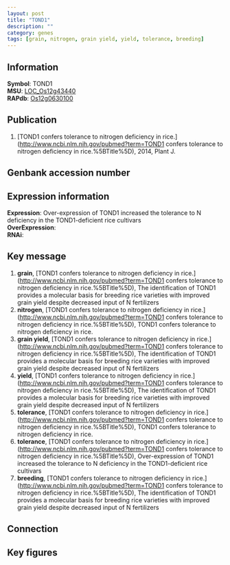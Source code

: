```yaml
---
layout: post
title: "TOND1"
description: ""
category: genes
tags: [grain, nitrogen, grain yield, yield, tolerance, breeding]
---
```


## Information
__Symbol__: TOND1  
__MSU__: [LOC_Os12g43440](http://rice.plantbiology.msu.edu/cgi-bin/ORF_infopage.cgi?orf=LOC_Os12g43440)  
__RAPdb__: [Os12g0630100](http://rapdb.dna.affrc.go.jp/viewer/gbrowse_details/irgsp1?name=Os12g0630100)  

## Publication
1. [TOND1 confers tolerance to nitrogen deficiency in rice.](http://www.ncbi.nlm.nih.gov/pubmed?term=TOND1 confers tolerance to nitrogen deficiency in rice.%5BTitle%5D), 2014, Plant J.

## Genbank accession number

## Expression information
__Expression__: Over-expression of TOND1 increased the tolerance to N deficiency in the TOND1-deficient rice cultivars  
__OverExpression__:  
__RNAi__:  

## Key message
1. __grain__, [TOND1 confers tolerance to nitrogen deficiency in rice.](http://www.ncbi.nlm.nih.gov/pubmed?term=TOND1 confers tolerance to nitrogen deficiency in rice.%5BTitle%5D),  The identification of TOND1 provides a molecular basis for breeding rice varieties with improved grain yield despite decreased input of N fertilizers
2. __nitrogen__, [TOND1 confers tolerance to nitrogen deficiency in rice.](http://www.ncbi.nlm.nih.gov/pubmed?term=TOND1 confers tolerance to nitrogen deficiency in rice.%5BTitle%5D), TOND1 confers tolerance to nitrogen deficiency in rice.
3. __grain yield__, [TOND1 confers tolerance to nitrogen deficiency in rice.](http://www.ncbi.nlm.nih.gov/pubmed?term=TOND1 confers tolerance to nitrogen deficiency in rice.%5BTitle%5D),  The identification of TOND1 provides a molecular basis for breeding rice varieties with improved grain yield despite decreased input of N fertilizers
4. __yield__, [TOND1 confers tolerance to nitrogen deficiency in rice.](http://www.ncbi.nlm.nih.gov/pubmed?term=TOND1 confers tolerance to nitrogen deficiency in rice.%5BTitle%5D),  The identification of TOND1 provides a molecular basis for breeding rice varieties with improved grain yield despite decreased input of N fertilizers
5. __tolerance__, [TOND1 confers tolerance to nitrogen deficiency in rice.](http://www.ncbi.nlm.nih.gov/pubmed?term=TOND1 confers tolerance to nitrogen deficiency in rice.%5BTitle%5D), TOND1 confers tolerance to nitrogen deficiency in rice.
6. __tolerance__, [TOND1 confers tolerance to nitrogen deficiency in rice.](http://www.ncbi.nlm.nih.gov/pubmed?term=TOND1 confers tolerance to nitrogen deficiency in rice.%5BTitle%5D),  Over-expression of TOND1 increased the tolerance to N deficiency in the TOND1-deficient rice cultivars
7. __breeding__, [TOND1 confers tolerance to nitrogen deficiency in rice.](http://www.ncbi.nlm.nih.gov/pubmed?term=TOND1 confers tolerance to nitrogen deficiency in rice.%5BTitle%5D),  The identification of TOND1 provides a molecular basis for breeding rice varieties with improved grain yield despite decreased input of N fertilizers

## Connection

## Key figures


